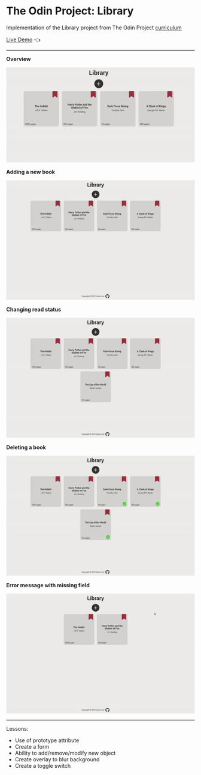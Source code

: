 # The Odin Project: Library

Implementation of the Library project from The Odin Project [curriculum](https://www.theodinproject.com/)

[Live Demo](http://gavinslim.com/library/) :point_left:

---

**Overview**

![intro gif](image/intro.gif)

**Adding a new book**

![new book gif](image/new-book.gif)

**Changing read status**

![read gif](image/read.gif)

**Deleting a book**

![delete gif](image/delete.gif)

**Error message with missing field** 

![error gif](image/error-msg.gif)

---

Lessons:
- Use of prototype attribute
- Create a form 
- Ability to add/remove/modify new object
- Create overlay to blur background
- Create a toggle switch
